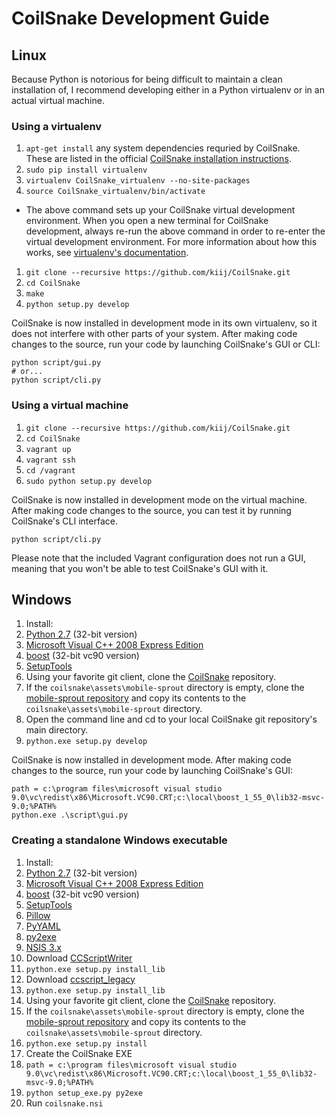 # CoilSnake Development Guide

## Linux

Because Python is notorious for being difficult to maintain a clean installation of, I recommend developing either in a Python virtualenv or in an actual virtual machine.

### Using a virtualenv

1. `apt-get install` any system dependencies requried by CoilSnake. These are listed in the official [CoilSnake installation instructions](https://kiij.github.io/CoilSnake/download.html).
1. `sudo pip install virtualenv`
1. `virtualenv CoilSnake_virtualenv --no-site-packages`
1. `source CoilSnake_virtualenv/bin/activate`
  * The above command sets up your CoilSnake virtual development environment. When you open a new terminal for CoilSnake development, always re-run the above command in order to re-enter the virtual development environment. For more information about how this works, see [virtualenv's documentation](https://pypi.python.org/pypi/virtualenv/1.7).
1. `git clone --recursive https://github.com/kiij/CoilSnake.git`
1. `cd CoilSnake`
1. `make`
1. `python setup.py develop`

CoilSnake is now installed in development mode in its own virtualenv, so it does not interfere with other parts of your system. After making code changes to the source, run your code by launching CoilSnake's GUI or CLI:

    python script/gui.py
    # or...
    python script/cli.py

### Using a virtual machine

1. `git clone --recursive https://github.com/kiij/CoilSnake.git`
1. `cd CoilSnake`
1. `vagrant up`
1. `vagrant ssh`
1. `cd /vagrant`
1. `sudo python setup.py develop`

CoilSnake is now installed in development mode on the virtual machine. After making code changes to the source, you can test it by running CoilSnake's CLI interface.

    python script/cli.py
    
Please note that the included Vagrant configuration does not run a GUI, meaning that you won't be able to test CoilSnake's GUI with it.

## Windows

1. Install:
  1. [Python 2.7](https://www.python.org/downloads/release/python-279/) (32-bit version)
  1. [Microsoft Visual C++ 2008 Express Edition](https://go.microsoft.com/?linkid=7729279)
  1. [boost](http://sourceforge.net/projects/boost/files/boost-binaries/) (32-bit vc90 version)
  1. [SetupTools](https://pypi.python.org/pypi/setuptools#windows-7-or-graphical-install)
1. Using your favorite git client, clone the [CoilSnake](https://github.com/kiij/CoilSnake) repository.
  1. If the `coilsnake\assets\mobile-sprout` directory is empty, clone the [mobile-sprout repository](https://github.com/kiij/mobile-sprout) and copy its contents to the `coilsnake\assets\mobile-sprout` directory.
1. Open the command line and cd to your local CoilSnake git repository's main directory.
1. `python.exe setup.py develop`

CoilSnake is now installed in development mode. After making code changes to the source, run your code by launching CoilSnake's GUI:

    path = c:\program files\microsoft visual studio 9.0\vc\redist\x86\Microsoft.VC90.CRT;c:\local\boost_1_55_0\lib32-msvc-9.0;%PATH%
    python.exe .\script\gui.py

### Creating a standalone Windows executable
1. Install:
  1. [Python 2.7](https://www.python.org/downloads/release/python-279/) (32-bit version)
  1. [Microsoft Visual C++ 2008 Express Edition](https://go.microsoft.com/?linkid=7729279)
  1. [boost](http://sourceforge.net/projects/boost/files/boost-binaries/) (32-bit vc90 version)
  1. [SetupTools](https://pypi.python.org/pypi/setuptools#windows-7-or-graphical-install)
  1. [Pillow](http://pypi.python.org/pypi/Pillow)
  1. [PyYAML](http://pyyaml.org/wiki/PyYAML)
  1. [py2exe](http://www.py2exe.org/)
  1. [NSIS 3.x](http://nsis.sourceforge.net/Download)
1. Download [CCScriptWriter](https://github.com/Lyrositor/CCScriptWriter)
  1. `python.exe setup.py install_lib`
1. Download [ccscript_legacy](https://github.com/mraccident/ccscript_legacy)
  1. `python.exe setup.py install_lib`
1. Using your favorite git client, clone the [CoilSnake](https://github.com/kiij/CoilSnake) repository.
  1. If the `coilsnake\assets\mobile-sprout` directory is empty, clone the [mobile-sprout repository](https://github.com/kiij/mobile-sprout) and copy its contents to the `coilsnake\assets\mobile-sprout` directory.
  1. `python.exe setup.py install`
1. Create the CoilSnake EXE
  1. `path = c:\program files\microsoft visual studio 9.0\vc\redist\x86\Microsoft.VC90.CRT;c:\local\boost_1_55_0\lib32-msvc-9.0;%PATH%`
  1. `python setup_exe.py py2exe`
1. Run `coilsnake.nsi`
